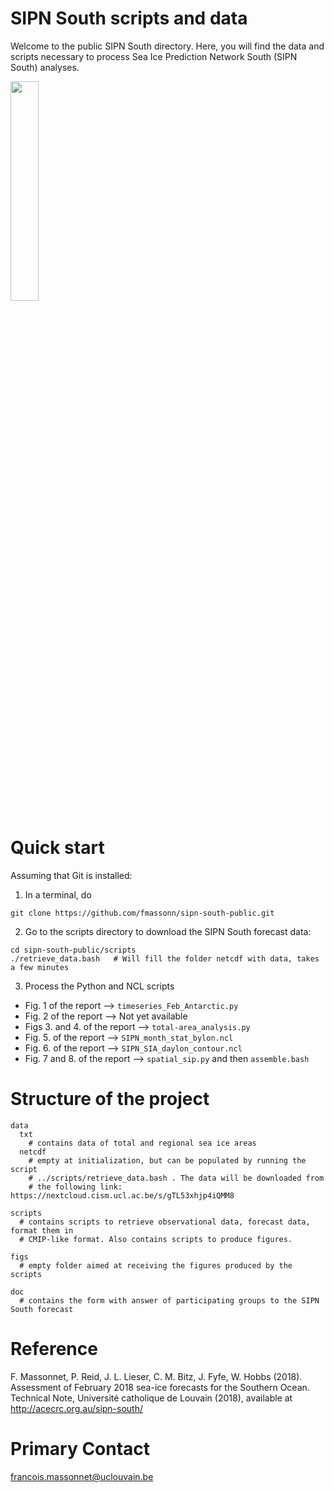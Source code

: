 # SIPN South scripts and data
Welcome to the public SIPN South directory. Here, you will find the data and scripts necessary to process Sea Ice Prediction Network South (SIPN South) analyses.

<img src="./doc/sipn-south-logo.png" width="30%">

# Quick start
Assuming that Git is installed:
1. In a terminal, do
```
git clone https://github.com/fmassonn/sipn-south-public.git
```
2. Go to the scripts directory to download the SIPN South forecast data:
```
cd sipn-south-public/scripts
./retrieve_data.bash   # Will fill the folder netcdf with data, takes a few minutes
```

3. Process the Python and NCL scripts

* Fig. 1 of the report --> `timeseries_Feb_Antarctic.py`
* Fig. 2 of the report --> Not yet available
* Figs 3. and 4. of the report --> `total-area_analysis.py`
* Fig. 5. of the report --> `SIPN_month_stat_bylon.ncl`
* Fig. 6. of the report --> `SIPN_SIA_daylon_contour.ncl`
* Fig. 7 and 8. of the report --> `spatial_sip.py` and then `assemble.bash`



# Structure of the project
```
data
  txt
    # contains data of total and regional sea ice areas
  netcdf
    # empty at initialization, but can be populated by running the script 
    # ../scripts/retrieve_data.bash . The data will be downloaded from
    # the following link: https://nextcloud.cism.ucl.ac.be/s/gTL53xhjp4iQMM8 

scripts
  # contains scripts to retrieve observational data, forecast data, format them in 
  # CMIP-like format. Also contains scripts to produce figures.

figs
  # empty folder aimed at receiving the figures produced by the scripts

doc
  # contains the form with answer of participating groups to the SIPN South forecast
```
# Reference
F. Massonnet, P. Reid, J. L. Lieser, C. M. Bitz, J. Fyfe, W. Hobbs (2018). Assessment of February 2018 sea-ice forecasts for the Southern Ocean. Technical
Note, Université catholique de Louvain (2018), available at http://acecrc.org.au/sipn-south/

# Primary Contact
francois.massonnet@uclouvain.be
